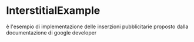 # InterstitialExample
è l'esempio di implementazione delle inserzioni pubblicitarie proposto dalla documentazione di google developer

